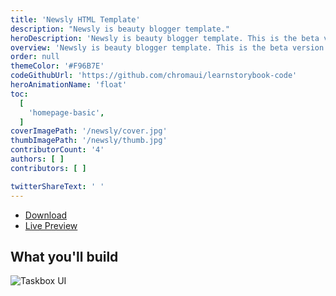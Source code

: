 ```yaml
---
title: 'Newsly HTML Template'
description: "Newsly is beauty blogger template."
heroDescription: 'Newsly is beauty blogger template. This is the beta version where everyone easy to development to next layout.'
overview: 'Newsly is beauty blogger template. This is the beta version where everyone easy to development to next layout. Newsly created using bootstrap 4 and responsive column and card. Compatible with various device screen size.'
order: null
themeColor: '#F96B7E'
codeGithubUrl: 'https://github.com/chromaui/learnstorybook-code'
heroAnimationName: 'float'
toc:
  [
    'homepage-basic',
  ]
coverImagePath: '/newsly/cover.jpg'
thumbImagePath: '/newsly/thumb.jpg'
contributorCount: '4'
authors: [ ]
contributors: [ ]

twitterShareText: ' '
---
```


<div class="btn-download">
  <ul class="listing-download">
    <li><a class="link-download paddle_button" data-theme="none" href="#!" data-product="614607">Download</a></li>
    <li><a class="link-demo" target="_blank" href="https://kontena.website/html/theme/newsly">Live Preview</a></li>
  </ul>
</div>

<h2>What you'll build</h2>

![Taskbox UI](/newsly/newsly.png)
